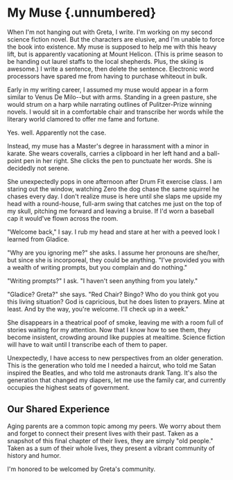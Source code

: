 # My Muse {.unnumbered}

When I'm not hanging out with Greta, I write. I'm working on my second science fiction novel. But the characters are elusive, and I'm unable to force the book into existence. My muse is supposed to help me with this heavy lift, but is apparently vacationing at Mount Helicon. (This is prime season to be handing out laurel staffs to the local shepherds. Plus, the skiing is awesome.) I write a sentence, then delete the sentence. Electronic word processors have spared me from having to purchase whiteout in bulk.

Early in my writing career, I assumed my muse would appear in a form similar to Venus De Milo--but with arms. Standing in a green pasture, she would strum on a harp while narrating outlines of Pulitzer-Prize winning novels. I would sit in a comfortable chair and transcribe her words while the literary world clamored to offer me fame and fortune.

Yes. well. Apparently not the case.

Instead, my muse has a Master's degree in harassment with a minor in karate. She wears coveralls, carries a clipboard in her left hand and a ball-point pen in her right. She clicks the pen to punctuate her words. She is decidedly not serene.

She unexpectedly pops in one afternoon after Drum Fit exercise class. I am staring out the window, watching Zero the dog chase the same squirrel he chases every day. I don't realize muse is here until she slaps me upside my head with a round-house, full-arm swing that catches me just on the top of my skull, pitching me forward and leaving a bruise. If I'd worn a baseball cap it would've flown across the room.

"Welcome back," I say. I rub my head and stare at her with a peeved look I learned from Gladice.

"Why are you ignoring me?" she asks. I assume her pronouns are she/her, but since she is incorporeal, they could be anything. "I've provided you with a wealth of writing prompts, but you complain and do nothing."

"Writing prompts?" I ask. "I haven't seen anything from you lately."

"Gladice? Greta?" she says. "Red Chair? Bingo? Who do you think got you this living situation? God is capricious, but he does listen to prayers. Mine at least. And by the way, you're welcome. I'll check up in a week."

She disappears in a theatrical poof of smoke, leaving me with a room full of stories waiting for my attention. Now that I know how to see them, they become insistent, crowding around like puppies at mealtime. Science fiction will have to wait until I transcribe each of them to paper.

Unexpectedly, I have access to new perspectives from an older generation. This is the generation who told me I needed a haircut, who told me Satan inspired the Beatles, and who told me astronauts drank Tang. It's also the generation that changed my diapers, let me use the family car, and currently occupies the highest seats of government.

## Our Shared Experience

Aging parents are a common topic among my peers. We worry about them and forget to connect their present lives with their past. Taken as a snapshot of this final chapter of their lives, they are simply "old people." Taken as a sum of their whole lives, they present a vibrant community of history and humor.

I'm honored to be welcomed by Greta's community.
